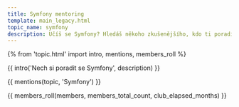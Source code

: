 ```yaml
---
title: Symfony mentoring
template: main_legacy.html
topic_name: symfony
description: Učíš se Symfony? Hledáš někoho zkušenějšího, kdo ti poradí, když se zasekneš? Kdo ti ukáže správné postupy a nasměruje tě na kvalitní návody nebo kurzy?
---
```

{% from 'topic.html' import intro, mentions, members_roll %}

{{ intro('Nech si poradit se Symfony', description) }}

{{ mentions(topic, 'Symfony') }}

{{ members_roll(members, members_total_count, club_elapsed_months) }}
